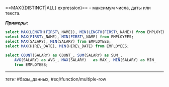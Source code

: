 ==MAX({DISTINCT|ALL} expression)== - максимум числа, даты или текста.

***Примеры:***
```sql
select MAX(LENGTH(FIRST\_NAME)), MIN(LENGTH(FIRST\_NAME)) from EMPLOYEES;  
select MAX(FIRST\_NAME), MIN(FIRST\_NAME) from EMPLOYEES;  
select MAX(SALARY), MIN(SALARY) from EMPLOYEES;  
select MAX(HIRE\_DATE), MIN(HIRE\_DATE) from EMPLOYEES;  
  
select COUNT(SALARY) as COUNT_, SUM(SALARY) as SUM_,
	AVG(SALARY) as AVG_, MAX(SALARY)   as MAX_, MIN(SALARY) as MIN_  
    from EMPLOYEES;
```
---
*теги:* #базы_данных, #sql/function/multiple-row 